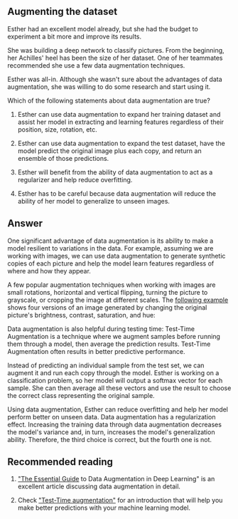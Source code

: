 ## Augmenting the dataset

Esther had an excellent model already, but she had the budget to experiment a bit more and improve its results.

She was building a deep network to classify pictures. From the beginning, her Achilles' heel has been the size of her dataset. One of her teammates recommended she use a few data augmentation techniques.

Esther was all-in. Although she wasn't sure about the advantages of data augmentation, she was willing to do some research and start using it.

Which of the following statements about data augmentation are true?


1. Esther can use data augmentation to expand her training dataset and assist her model in extracting and learning features regardless of their position, size, rotation, etc.

2. Esther can use data augmentation to expand the test dataset, have the model predict the original image plus each copy, and return an ensemble of those predictions.

3. Esther will benefit from the ability of data augmentation to act as a regularizer and help reduce overfitting.

4. Esther has to be careful because data augmentation will reduce the ability of her model to generalize to unseen images.

## Answer


One significant advantage of data augmentation is its ability to make a model resilient to variations in the data. For example, assuming we are working with images, we can use data augmentation to generate synthetic copies of each picture and help the model learn features regardless of where and how they appear.

A few popular augmentation techniques when working with images are small rotations, horizontal and vertical flipping, turning the picture to grayscale, or cropping the image at different scales. The [following example](https://www.v7labs.com/blog/data-augmentation-guide) shows four versions of an image generated by changing the original picture's brightness, contrast, saturation, and hue:

Data augmentation is also helpful during testing time: Test-Time Augmentation is a technique where we augment samples before running them through a model, then average the prediction results. Test-Time Augmentation often results in better predictive performance.

Instead of predicting an individual sample from the test set, we can augment it and run each copy through the model. Esther is working on a classification problem, so her model will output a softmax vector for each sample. She can then average all these vectors and use the result to choose the correct class representing the original sample.

Using data augmentation, Esther can reduce overfitting and help her model perform better on unseen data. Data augmentation has a regularization effect. Increasing the training data through data augmentation decreases the model's variance and, in turn, increases the model's generalization ability. Therefore, the third choice is correct, but the fourth one is not.


## Recommended reading

1. ["The Essential Guide](https://www.v7labs.com/blog/data-augmentation-guide) to Data Augmentation in Deep Learning" is an excellent article discussing data augmentation in detail.

2. Check ["Test-Time augmentation"](https://articles.bnomial.com/test-time-augmentation) for an introduction that will help you make better predictions with your machine learning model.